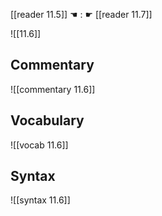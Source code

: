 [[reader 11.5]] ☚ : ☛ [[reader 11.7]]

![[11.6]]

## Commentary

![[commentary 11.6]]

## Vocabulary

![[vocab 11.6]]

## Syntax

![[syntax 11.6]]

